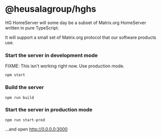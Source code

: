 # @heusalagroup/hghs

HG HomeServer will some day be a subset of Matrix.org HomeServer written in pure TypeScript.

It will support a small set of Matrix.org protocol that our software products use.

### Start the server in development mode

FIXME: This isn't working right now. Use production mode.

```
npm start
```

### Build the server

```
npm run build
```

### Start the server in production mode

```
npm run start-prod
```

...and open http://0.0.0.0:3000
